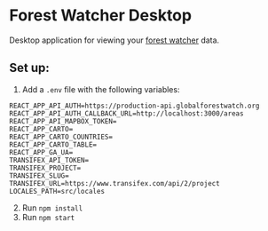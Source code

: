 # Forest Watcher Desktop

Desktop application for viewing your
[forest watcher](http://forestwatcher.globalforestwatch.org) data.


## Set up:

1. Add a `.env` file with the following variables:

```
REACT_APP_API_AUTH=https://production-api.globalforestwatch.org
REACT_APP_API_AUTH_CALLBACK_URL=http://localhost:3000/areas
REACT_APP_API_MAPBOX_TOKEN=
REACT_APP_CARTO=
REACT_APP_CARTO_COUNTRIES=
REACT_APP_CARTO_TABLE=
REACT_APP_GA_UA=
TRANSIFEX_API_TOKEN=
TRANSIFEX_PROJECT=
TRANSIFEX_SLUG=
TRANSIFEX_URL=https://www.transifex.com/api/2/project
LOCALES_PATH=src/locales
```

2. Run `npm install`
3. Run `npm start`
